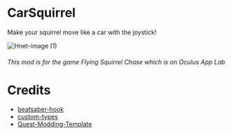 # CarSquirrel

Make your squirrel move like a car with the joystick!


![Hnet-image (1)](https://user-images.githubusercontent.com/87285349/137574483-6a22a260-89ec-462b-b442-2ec0df20636d.gif)

###### This mod is for the game Flying Squirrel Chase which is on Oculus App Lab

# Credits

 - [beatsaber-hook](https://github.com/sc2ad/beatsaber-hook)
 - [custom-types](https://github.com/sc2ad/Il2CppQuestTypePatching)
 - [Quest-Modding-Template](https://github.com/Lauriethefish/quest-mod-template)
